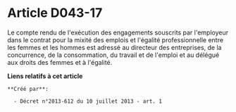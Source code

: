 # Article D043-17

Le compte rendu de l'exécution des engagements souscrits par l'employeur dans le contrat pour la mixité des emplois et
l'égalité professionnelle entre les femmes et les hommes est adressé au directeur des entreprises, de la concurrence, de la
consommation, du travail et de l'emploi et au délégué aux droits des femmes et à l'égalité.

**Liens relatifs à cet article**

	**Créé par**:

	  - Décret n°2013-612 du 10 juillet 2013 - art. 1
